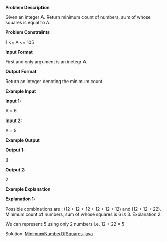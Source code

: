 **Problem Description**

Given an integer A. Return minimum count of numbers, sum of whose squares is equal to A.

**Problem Constraints**

1 <= A <= 105

**Input Format**

First and only argument is an inetegr A.

**Output Format**

Return an integer denoting the minimum count.

**Example Input**

**Input 1:**

A = 6

**Input 2:**

A = 5

**Example Output**

**Output 1:**

3

**Output 2:**

2

**Example Explanation**

**Explanation 1:**

Possible combinations are : (12 + 12 + 12 + 12 + 12 + 12) and (12 + 12 + 22). Minimum count of numbers, sum of whose
squares is 6 is 3. Explanation 2:

We can represent 5 using only 2 numbers i.e. 12 + 22 = 5

Solution: [MinimumNumberOfSquares.java](Solution/MinimumNumberOfSquares.java)